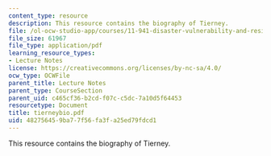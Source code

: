 ```yaml
---
content_type: resource
description: This resource contains the biography of Tierney.
file: /ol-ocw-studio-app/courses/11-941-disaster-vulnerability-and-resilience-spring-2005/482756459ba77f56fa3fa25ed79fdcd1_tierneybio.pdf
file_size: 61967
file_type: application/pdf
learning_resource_types:
- Lecture Notes
license: https://creativecommons.org/licenses/by-nc-sa/4.0/
ocw_type: OCWFile
parent_title: Lecture Notes
parent_type: CourseSection
parent_uid: c465cf36-b2cd-f07c-c5dc-7a10d5f64453
resourcetype: Document
title: tierneybio.pdf
uid: 48275645-9ba7-7f56-fa3f-a25ed79fdcd1
---
```

This resource contains the biography of Tierney.